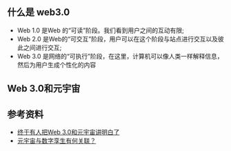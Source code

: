 
## 什么是 web3.0

* Web 1.0 是Web 的“可读”阶段。我们看到用户之间的互动有限;
* Web 2.0 是Web的“可交互”阶段，用户可以在这个阶段与站点进行交互以及彼此之间进行交互;
* Web 3.0 是网络的“可执行”阶段，在这里，计算机可以像人类一样解释信息，然后为用户生成个性化的内容


## Web 3.0和元宇宙



## 参考资料

* [终于有人把Web 3.0和元宇宙讲明白了](https://www.51cto.com/article/708221.html)
* [元宇宙与数字孪生有何关联？](https://www.51cto.com/article/718578.html)